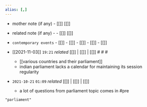```yaml
---
alias: [,]
---
```

- mother note (if any)
		- [[]] [[]]
- related note (if any) -
		- [[]] [[]]
- `contemporary events`	- [[]]	- [[]]	- [[]]	- [[]]	- [[]]

- [[2021-11-03]] `19:21` _related_ [[]] | [[]] | [[]] # # #
	- [[various countries and their parliament]]
	- indian parliament lacks a calendar for maintaining its session regularity
- `2021-10-21`  `01:09` _related_ [[]] | [[]] | [[]]
	- a lot of questions from parliament topic comes in #pre 

```query
"parliament"
```